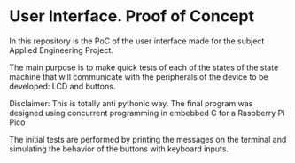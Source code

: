 # User Interface. Proof of Concept

In this repository is the PoC of the user interface made for the subject Applied Engineering Project. 

The main purpose is to make quick tests of each of the states of the state machine that will communicate with the peripherals of the device to be developed: LCD and buttons. 

Disclaimer: This is totally anti pythonic way. The final program was designed using concurrent programming in embebbed C for a Raspberry Pi Pico

The initial tests are performed by printing the messages on the terminal and simulating the behavior of the buttons with keyboard inputs.

